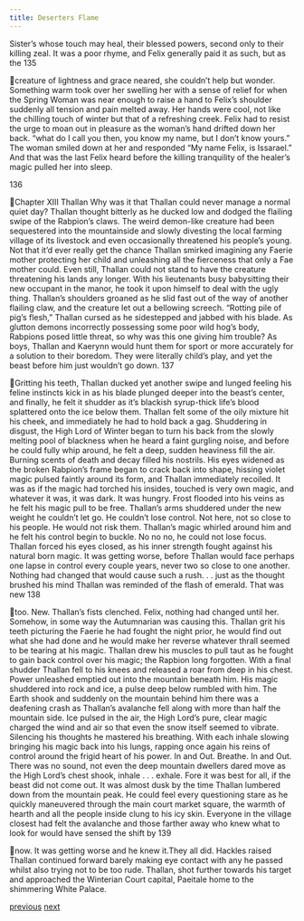 ```yaml
---
title: Deserters Flame
---
```

Sister’s whose touch may heal, their blessed powers, second only to their
killing zeal.
It was a poor rhyme, and Felix generally paid it as such, but as the
135

creature of lightness and grace neared, she couldn’t help but wonder.
Something warm took over her swelling her with a sense of relief for
when the Spring Woman was near enough to raise a hand to Felix’s shoulder
suddenly all tension and pain melted away. Her hands were cool, not like the
chilling touch of winter but that of a refreshing creek. Felix had to resist the urge
to moan out in pleasure as the woman’s hand drifted down her back.
“what do I call you then, you know my name, but I don’t know yours.”
The woman smiled down at her and responded
“My name Felix, is Issarael.”
And that was the last Felix heard before the killing tranquility of the
healer’s magic pulled her into sleep.

136

Chapter XIII
Thallan
Why was it that Thallan could never manage a normal quiet day?
Thallan thought bitterly as he ducked low and dodged the flailing swipe
of the Rabpion’s claws.
The weird demon-like creature had been sequestered into the
mountainside and slowly divesting the local farming village of its livestock and
even occasionally threatened his people’s young. Not that it’d ever really get the
chance Thallan smirked imagining any Faerie mother protecting her child and
unleashing all the fierceness that only a Fae mother could.
Even still, Thallan could not stand to have the creature threatening his
lands any longer. With his lieutenants busy babysitting their new occupant in the
manor, he took it upon himself to deal with the ugly thing.
Thallan’s shoulders groaned as he slid fast out of the way of another
flailing claw, and the creature let out a bellowing screech.
“Rotting pile of pig’s flesh,”
Thallan cursed as he sidestepped and jabbed with his blade. As glutton
demons incorrectly possessing some poor wild hog’s body, Rabpions posed little
threat, so why was this one giving him trouble? As boys, Thallan and Kaerynn
would hunt them for sport or more accurately for a solution to their boredom.
They were literally child’s play, and yet the beast before him just wouldn’t go
down.
137

Gritting his teeth, Thallan ducked yet another swipe and lunged feeling
his feline instincts kick in as his blade plunged deeper into the beast’s center, and
finally, he felt it shudder as it’s blackish syrup-thick life’s blood splattered onto
the ice below them. Thallan felt some of the oily mixture hit his cheek, and
immediately he had to hold back a gag.
Shuddering in disgust, the High Lord of Winter began to turn his back
from the slowly melting pool of blackness when he heard a faint gurgling noise,
and before he could fully whip around, he felt a deep, sudden heaviness fill the
air.
Burning scents of death and decay filled his nostrils. His eyes widened as
the broken Rabpion’s frame began to crack back into shape, hissing violet magic
pulsed faintly around its form, and Thallan immediately recoiled. It was as if the
magic had torched his insides, touched is very own magic, and whatever it was, it
was dark. It was hungry.
Frost flooded into his veins as he felt his magic pull to be free. Thallan’s
arms shuddered under the new weight he couldn’t let go. He couldn’t lose
control. Not here, not so close to his people. He would not risk them.
Thallan’s magic whirled around him and he felt his control begin to
buckle. No no no, he could not lose focus. Thallan forced his eyes closed, as his
inner strength fought against his natural born magic. It was getting worse, before
Thallan would face perhaps one lapse in control every couple years, never two so
close to one another.
Nothing had changed that would cause such a rush. . . just as the thought
brushed his mind Thallan was reminded of the flash of emerald. That was new
138

too. New. Thallan’s fists clenched. Felix, nothing had changed until her.
Somehow, in some way the Autumnarian was causing this.
Thallan grit his teeth picturing the Faerie he had fought the night prior, he
would find out what she had done and he would make her reverse whatever thrall
seemed to be tearing at his magic. Thallan drew his muscles to pull taut as he
fought to gain back control over his magic; the Rapbion long forgotten. With a
final shudder Thallan fell to his knees and released a roar from deep in his chest.
Power unleashed emptied out into the mountain beneath him. His magic
shuddered into rock and ice, a pulse deep below rumbled with him. The Earth
shook and suddenly on the mountain behind him there was a deafening crash as
Thallan’s avalanche fell along with more than half the mountain side. Ice pulsed
in the air, the High Lord’s pure, clear magic charged the wind and air so that even
the snow itself seemed to vibrate.
Silencing his thoughts he mastered his breathing. With each inhale
slowing bringing his magic back into his lungs, rapping once again his reins of
control around the frigid heart of his power. In and Out. Breathe. In and Out.
There was no sound, not even the deep mountain dwellers dared move as the
High Lord’s chest shook, inhale . . . exhale. Fore it was best for all, if the beast
did not come out.
It was almost dusk by the time Thallan lumbered down from the
mountain peak. He could feel every questioning stare as he quickly maneuvered
through the main court market square, the warmth of hearth and all the people
inside clung to his icy skin. Everyone in the village closest had felt the avalanche
and those farther away who knew what to look for would have sensed the shift by
139

now. It was getting worse and he knew it.They all did.
Hackles raised Thallan continued forward barely making eye contact with
any he passed whilst also trying not to be too rude. Thallan, shot further towards
his target and approached the Winterian Court capital, Paeitale home to the
shimmering White Palace.

[previous](desertflame-32.html)
[next](desertflame-34.html)
